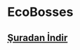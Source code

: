 # EcoBosses

## [Şuradan İndir](https://www.spigotmc.org/resources/1-16-1-17-%E2%9A%A1-ecobosses-%E2%98%84%EF%B8%8F-make-custom-bosses-%E2%9C%85-no-coding-knowlege-needed.86576/)

